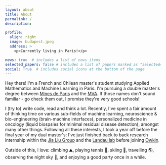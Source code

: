 ```yaml
---
layout: about
title: About
permalink: /
description: 

profile:
  align: right
  image: budapest.jpeg
  address: >
    <p>Currently living in Paris!</p>

news: true  # includes a list of news items
selected_papers: false # includes a list of papers marked as "selected={true}"
social: True  # includes social icons at the bottom of the page
---
```


Hey there! I'm a French and Chilean master's student studying Applied Mathematics and Machine Learning in Paris. I'm pursuing a double master's degree between [Mines de Paris](https://www.minesparis.psl.eu/) and the [MVA](https://www.master-mva.com/). If those names don't sound familiar - go check them out, I promise they're very good schools!

I (try to) write code, read and think a lot. Recently, I've spent a fair amount of thinking time on various sub-fields of machine learning, neuroscience & bio-engineering (brain-machine interfaces), personalized medicine in oncology (liquid biospsies for minimal residual disease detection), amongst many other things. Following all these interests, I took a year off before the final year of my dual master's: I've just finished back to back research internship within the [Jia Liu Group](https://liulab.seas.harvard.edu/) and the [Landau lab](https://www.landaulab.org/) before joining [Owkin](https://owkin.com/).

Outside of this, I love: climbing :mountain:, playing tennis :tennis:, skiing :ski:, travelling :earth_americas:, observing the night sky :milky_way:, and enjoying a good party once in a while.